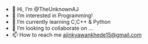 - 👋 Hi, I’m @TheUnknownAJ
- 👀 I’m interested in Programming!
- 🌱 I’m currently learning C,C++ & Python
- 💞️ I’m looking to collaborate on ...
- 📫 How to reach me ajinkyawankhede15@gmail.com

<!---
TheUnknownAJ/TheUnknownAJ is a ✨ special ✨ repository because its `README.md` (this file) appears on your GitHub profile.
You can click the Preview link to take a look at your changes.
--->
